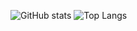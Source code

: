 ![GitHub stats](https://github-readme-stats.vercel.app/api?username=justsoleo&theme=default&show_icons=true)
![Top Langs](https://github-readme-stats.vercel.app/api/top-langs/?username=justsoleo&layout=compact&theme=default)
